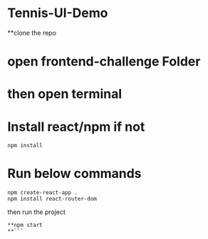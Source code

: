 # Tennis-UI-Demo
**clone the repo
# open frontend-challenge Folder
#  then open terminal
# Install react/npm if not
```
npm install
```
# Run below commands
```
npm create-react-app .
npm install react-router-dom
```

then run the project

```
**npm start
**```
